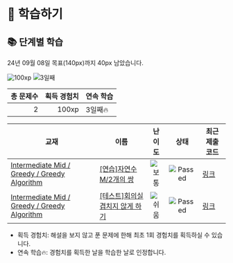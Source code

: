 # 📖 학습하기

## 📚 단계별 학습
24년 09월 08일 목표(140px)까지 40px 남았습니다.

![100xp](https://img.shields.io/badge/EXP-100xp-%235cb85c.svg?for-the-badge)
![3일째](https://img.shields.io/badge/연속학습-3일째-%23E34F26.svg?for-the-badge)

|총 문제수|획득 경험치|연속 학습|
|---:|---:|---|
2|100xp|3일째🔥|

|교재|이름|난이도|상태|최근 제출 코드|
|---|---|:---:|:---:|---|
|[Intermediate Mid / Greedy / Greedy Algorithm](https://www.codetree.ai/missions?missionId=8)|[[연습]자연수 M/2개의 쌍](https://www.codetree.ai/missions/8/problems/m2-pairs-of-natural-numbers)|![보통][medium]|![Passed][passed]|[링크](https://github.com/98-jeonghoon/codetree-TILs/blob/main/240908/%EC%9E%90%EC%97%B0%EC%88%98%20M/2%EA%B0%9C%EC%9D%98%20%EC%8C%8D/m2-pairs-of-natural-numbers.py)|
|[Intermediate Mid / Greedy / Greedy Algorithm](https://www.codetree.ai/missions?missionId=8)|[[테스트]회의실 겹치지 않게 하기](https://www.codetree.ai/missions/8/problems/do-not-overlap-the-meeting-room)|![쉬움][easy]|![Passed][passed]|[링크](https://github.com/98-jeonghoon/codetree-TILs/blob/main/240908/%ED%9A%8C%EC%9D%98%EC%8B%A4%20%EA%B2%B9%EC%B9%98%EC%A7%80%20%EC%95%8A%EA%B2%8C%20%ED%95%98%EA%B8%B0/do-not-overlap-the-meeting-room.py)|


* 획득 경험치: 해설을 보지 않고 푼 문제에 한해 최초 1회 경험치를 획득하실 수 있습니다.
* 연속 학습🔥: 경험치를 획득한 날을 학습한 날로 인정합니다.










[b5]: https://img.shields.io/badge/Bronze_5-%235D3E31.svg
[b4]: https://img.shields.io/badge/Bronze_4-%235D3E31.svg
[b3]: https://img.shields.io/badge/Bronze_3-%235D3E31.svg
[b2]: https://img.shields.io/badge/Bronze_2-%235D3E31.svg
[b1]: https://img.shields.io/badge/Bronze_1-%235D3E31.svg
[s5]: https://img.shields.io/badge/Silver_5-%23394960.svg
[s4]: https://img.shields.io/badge/Silver_4-%23394960.svg
[s3]: https://img.shields.io/badge/Silver_3-%23394960.svg
[s2]: https://img.shields.io/badge/Silver_2-%23394960.svg
[s1]: https://img.shields.io/badge/Silver_1-%23394960.svg
[g5]: https://img.shields.io/badge/Gold_5-%23FFC433.svg
[g4]: https://img.shields.io/badge/Gold_4-%23FFC433.svg
[g3]: https://img.shields.io/badge/Gold_3-%23FFC433.svg
[g2]: https://img.shields.io/badge/Gold_2-%23FFC433.svg
[g1]: https://img.shields.io/badge/Gold_1-%23FFC433.svg
[p5]: https://img.shields.io/badge/Platinum_5-%2376DDD8.svg
[p4]: https://img.shields.io/badge/Platinum_4-%2376DDD8.svg
[p3]: https://img.shields.io/badge/Platinum_3-%2376DDD8.svg
[p2]: https://img.shields.io/badge/Platinum_2-%2376DDD8.svg
[p1]: https://img.shields.io/badge/Platinum_1-%2376DDD8.svg
[passed]: https://img.shields.io/badge/Passed-%23009D27.svg
[failed]: https://img.shields.io/badge/Failed-%23D24D57.svg
[easy]: https://img.shields.io/badge/쉬움-%235cb85c.svg?for-the-badge
[medium]: https://img.shields.io/badge/보통-%23FFC433.svg?for-the-badge
[hard]: https://img.shields.io/badge/어려움-%23D24D57.svg?for-the-badge